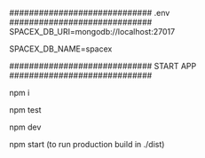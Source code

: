 
#############################
    .env
#############################
SPACEX_DB_URI=mongodb://localhost:27017

SPACEX_DB_NAME=spacex


#############################
    START APP
#############################

npm i

npm test

npm dev

npm start (to run production build in ./dist)
